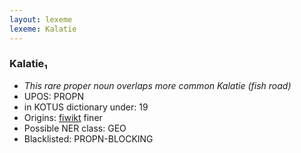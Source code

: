 ```yaml
---
layout: lexeme
lexeme: Kalatie
---
```


###  Kalatie₁

* _This rare proper noun overlaps more common *Kalatie* (fish road)_
* UPOS:  PROPN
* in KOTUS dictionary under:  19
* Origins: [fiwikt](https://fi.wiktionary.org/wiki/Kalatie) finer 
* Possible NER class:  GEO
* Blacklisted:  PROPN-BLOCKING

